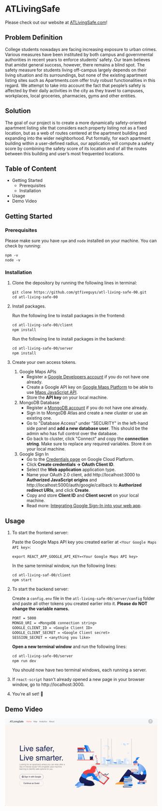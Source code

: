 # ATLivingSafe

Please check out our website at <a href="https://murmuring-peak-84054.herokuapp.com/">ATLivingSafe.com</a>!

## Problem Definition

College students nowadays are facing increasing exposure to urban crimes. Various measures have been instituted by both campus and governmental authorities in recent years to enforce students’ safety. Our team believes that amidst general success, however, there remains a blind spot. The safety measure for students living off-campus largely depends on their living situation and its surroundings, but none of the existing apartment listing sites such as Apartments.com offer truly robust functionalities in this regard.  We attempt to take into account the fact that people’s safety is affected by their daily activities in the city as they travel to campuses, workplaces, local groceries, pharmacies, gyms and other entities. 


## Solution

The goal of our project is to create a more dynamically safety-oriented apartment listing site that considers each property listing not as a fixed location, but as a web of routes centered at the apartment building and expanding into the wider neighborhood. Put formally, for each apartment building within a user-defined radius, our application will compute a safety score by combining the safety score of its location and of all the routes between this building and user’s most frequented locations.

## Table of Content

* Getting Started
    * Prerequisites
    * Installation
* Usage
* Demo Video

## Getting Started

### Prerequisites

Please make sure you have `npm` and `node` installed on your machine. You can check by running:
```
npm -v
node -v
```

### Installation

1. Clone the depository by running the following lines in terminal:
    ```
    git clone https://github.com/gtfiveguys/atl-living-safe-00.git
    cd atl-living-safe-00
    ```

2. Install packages.

    Run the following line to install packages in the frontend:
    ```
    cd atl-living-safe-00/client
    npm install
    ```
    Run the following line to install packages in the backend:
    ```
    cd atl-living-safe-00/server
    npm install
    ```

3. Create your own access tokens.

    1. Google Maps APIs
        * Register a <a href="https://developers.google.com/">Google Developers account</a> if you do not have one already.
        * Create a Google API key on <a href="https://console.cloud.google.com/google/maps-apis/overview?project=empirical-oven-327821">Google Maps Platform</a> to be able to use <a href="https://developers.google.com/maps/documentation/javascript/overview">Maps JavaScript API</a>.
        * Store the **API key** on your local machine.
    2. MongoDB Database
        * Register a <a href="https://www.mongodb.com/cloud/atlas/register">MongoDB account</a> if you do not have one already.
        * Sign in to MongoDB Atlas and create a new cluster or use an existing one.
        * Go to "Database Access" under "SECURITY" in the left-hand side panel and **add a new database user**. This should be the admin who has full control over the database.
        * Go back to cluster, click "Connect" and copy the **connection string**. Make sure to replace any required variables. Store it on your local machine.
    3. Google Sign In
        * Go to the <a href="https://console.developers.google.com/apis/credentials">Credentials page</a> on Google Cloud Platform.
        * Click **Create credentials -> OAuth Client ID**.
        * Select the **Web application** application type.
        * Name your OAuth 2.0 client, add http://localhost:3000 to **Authorized JavaScript origins** and http://localhost:5000/auth/google/callback to **Authorized redirect URIs**, and click **Create**.
        * Copy and store **Client ID** and **Client secret** on your local machine.
        * Read more: <a href="https://developers.google.com/identity/sign-in/web/sign-in">Integrating Google Sign-In into your web app</a>.

## Usage

1. To start the frontend server:

    Paste the Google Maps API key you created earlier at `<Your Google Maps API key>`:
    ```
    export REACT_APP_GOOGLE_API_KEY=<Your Google Maps API key>
    ```
    In the same terminal window, run the following lines:
    ```
    cd atl-living-saf-00/client
    npm start
    ```
2. To start the backend server:

    Create a `config.env` file in the `atl-living-safe-00/server/config` folder and paste all other tokens you created earlier into it. **Please do NOT change the variable names.**
    ```
    PORT = 5000
    MONGO_URI = <MongoDB connection string>
    GOOGLE_CLIENT_ID = <Google Client ID>
    GOOGLE_CLIENT_SECRET = <Google Client secret>
    SESSION_SECRET = <anything you like>
    ```
    **Open a new terminal window** and run the following lines:
    ```
    cd atl-living-safe-00/server
    npm run dev
    ```
    You should now have two terminal windows, each running a server.

3. If `react-script` hasn't already opened a new page in your browser window, go to http://localhost:3000.

4. You're all set! 🎉


## Demo Video
[![Watch the video](Images/thumbnail.png)](https://youtu.be/GbHQXH1KCAI)
